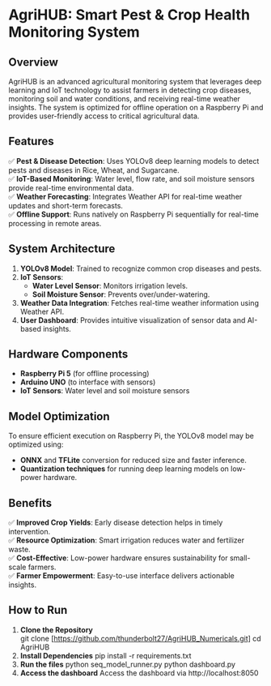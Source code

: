 # AgriHUB: Smart Pest & Crop Health Monitoring System  

## Overview  
AgriHUB is an advanced agricultural monitoring system that leverages deep learning and IoT technology to assist farmers in detecting crop diseases, monitoring soil and water conditions, and receiving real-time weather insights. The system is optimized for offline operation on a Raspberry Pi and provides user-friendly access to critical agricultural data.  

## Features  
✅ **Pest & Disease Detection**: Uses YOLOv8 deep learning models to detect pests and diseases in Rice, Wheat, and Sugarcane.  
✅ **IoT-Based Monitoring**: Water level, flow rate, and soil moisture sensors provide real-time environmental data.  
✅ **Weather Forecasting**: Integrates Weather API for real-time weather updates and short-term forecasts.  
✅ **Offline Support**: Runs natively on Raspberry Pi sequentially for real-time processing in remote areas.  

## System Architecture  
1. **YOLOv8 Model**: Trained to recognize common crop diseases and pests.  
2. **IoT Sensors**:  
   - **Water Level Sensor**: Monitors irrigation levels.    
   - **Soil Moisture Sensor**: Prevents over/under-watering.  
3. **Weather Data Integration**: Fetches real-time weather information using Weather API.  
4. **User Dashboard**: Provides intuitive visualization of sensor data and AI-based insights.  

## Hardware Components  
- **Raspberry Pi 5** (for offline processing)  
- **Arduino UNO** (to interface with sensors)  
- **IoT Sensors**: Water level and soil moisture sensors  

## Model Optimization  
To ensure efficient execution on Raspberry Pi, the YOLOv8 model may be optimized using:  
- **ONNX** and **TFLite** conversion for reduced size and faster inference.  
- **Quantization techniques** for running deep learning models on low-power hardware.  

## Benefits  
✅ **Improved Crop Yields**: Early disease detection helps in timely intervention.  
✅ **Resource Optimization**: Smart irrigation reduces water and fertilizer waste.  
✅ **Cost-Effective**: Low-power hardware ensures sustainability for small-scale farmers.  
✅ **Farmer Empowerment**: Easy-to-use interface delivers actionable insights.  

## How to Run  
1. **Clone the Repository**  
   git clone [https://github.com/thunderbolt27/AgriHUB_Numericals.git]
   cd AgriHUB
2. **Install Dependencies**
	pip install -r requirements.txt
3. **Run the files**
	python seq_model_runner.py
	python dashboard.py
4. **Access the dashboard**
	Access the dashboard via http://localhost:8050
